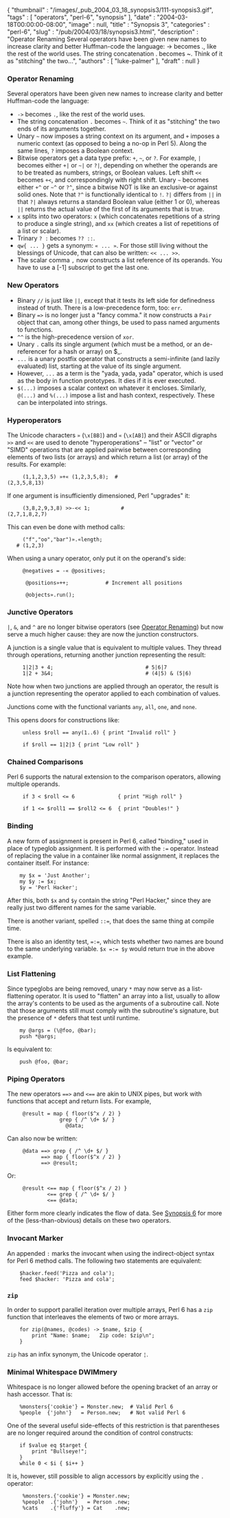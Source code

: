 {
   "thumbnail" : "/images/_pub_2004_03_18_synopsis3/111-synopsis3.gif",
   "tags" : [
      "operators",
      "perl-6",
      "synopsis"
   ],
   "date" : "2004-03-18T00:00:00-08:00",
   "image" : null,
   "title" : "Synopsis 3",
   "categories" : "perl-6",
   "slug" : "/pub/2004/03/18/synopsis3.html",
   "description" : "Operator Renaming Several operators have been given new names to increase clarity and better Huffman-code the language: -> becomes ., like the rest of the world uses. The string concatenation . becomes ~. Think of it as \"stitching\" the two...",
   "authors" : [
      "luke-palmer"
   ],
   "draft" : null
}



### <span id="Operator_renaming">Operator Renaming</span>

Several operators have been given new names to increase clarity and better Huffman-code the language:

-   `->` becomes `.`, like the rest of the world uses.
-   The string concatenation `.` becomes `~`. Think of it as "stitching" the two ends of its arguments together.
-   Unary `~` now imposes a string context on its argument, and `+` imposes a numeric context (as opposed to being a no-op in Perl 5). Along the same lines, `?` imposes a Boolean context.
-   Bitwise operators get a data type prefix: `+`, `~`, or `?`. For example, `|` becomes either `+|` or `~|` or `?|`, depending on whether the operands are to be treated as numbers, strings, or Boolean values. Left shift ` << ` becomes ` +< `, and correspondingly with right shift. Unary `~` becomes either `+^` or `~^` or `?^`, since a bitwise NOT is like an exclusive-or against solid ones. Note that `?^` is functionally identical to `!`. `?|` differs from `||` in that `?|` always returns a standard Boolean value (either 1 or 0), whereas `||` returns the actual value of the first of its arguments that is true.
-   `x` splits into two operators: `x` (which concatenates repetitions of a string to produce a single string), and `xx` (which creates a list of repetitions of a list or scalar).
-   Trinary `? :` becomes `?? ::`.
-   `qw{ ... }` gets a synonym: ` « ... » `. For those still living without the blessings of Unicode, that can also be written: `<< ... >>`.
-   The scalar comma `,` now constructs a list reference of its operands. You have to use a \[-1\] subscript to get the last one.

### <span id="New_operators">New Operators</span>

-   Binary `//` is just like `||`, except that it tests its left side for definedness instead of truth. There is a low-precedence form, too: `err`.
-   Binary `=>` is no longer just a "fancy comma." it now constructs a `Pair` object that can, among other things, be used to pass named arguments to functions.
-   `^^` is the high-precedence version of `xor`.
-   Unary `.` calls its single argument (which must be a method, or an de-referencer for a hash or array) on $\_.
-   `...` is a unary postfix operator that constructs a semi-infinite (and lazily evaluated) list, starting at the value of its single argument.
-   However, `...` as a term is the "yada, yada, yada" operator, which is used as the body in function prototypes. It dies if it is ever executed.
-   `$(...)` imposes a scalar context on whatever it encloses. Similarly, `@(...)` and `%(...)` impose a list and hash context, respectively. These can be interpolated into strings.

### <span id="Hyperoperators">Hyperoperators</span>

The Unicode characters `»` (`\x[BB]`) and `«` (`\x[AB]`) and their ASCII digraphs `>>` and `<<` are used to denote "hyperoperations" – "list" or "vector" or "SIMD" operations that are applied pairwise between corresponding elements of two lists (or arrays) and which return a list (or array) of the results. For example:

         (1,1,2,3,5) »+« (1,2,3,5,8);  # 
    (2,3,5,8,13)

If one argument is insufficiently dimensioned, Perl "upgrades" it:

         (3,8,2,9,3,8) >>-<< 1;          # 
    (2,7,1,8,2,7)

This can even be done with method calls:

         ("f","oo","bar")».«length; 
       # (1,2,3)

When using a unary operator, only put it on the operand's side:

         @negatives = -« @positives;

          @positions»++;            # Increment all positions

          @objects».run();

### <span id="Junctive_operators">Junctive Operators</span>

`|`, `&`, and `^` are no longer bitwise operators (see [Operator Renaming](#Operator_Renaming)) but now serve a much higher cause: they are now the junction constructors.

A junction is a single value that is equivalent to multiple values. They thread through operations, returning another junction representing the result:

         1|2|3 + 4;                              # 5|6|7
         1|2 + 3&4;                              # (4|5) & (5|6)

Note how when two junctions are applied through an operator, the result is a junction representing the operator applied to each combination of values.

Junctions come with the functional variants `any`, `all`, `one`, and `none`.

This opens doors for constructions like:

         unless $roll == any(1..6) { print "Invalid roll" }

         if $roll == 1|2|3 { print "Low roll" }

### <span id="Chained_comparisons">Chained Comparisons</span>

Perl 6 supports the natural extension to the comparison operators, allowing multiple operands.

         if 3 < $roll <= 6              { print "High roll" }
         
         if 1 <= $roll1 == $roll2 <= 6  { print "Doubles!" }

### <span id="Binding">Binding</span>

A new form of assignment is present in Perl 6, called "binding," used in place of typeglob assignment. It is performed with the `:=` operator. Instead of replacing the value in a container like normal assignment, it replaces the container itself. For instance:

        my $x = 'Just Another';
        my $y := $x;
        $y = 'Perl Hacker';

After this, both `$x` and `$y` contain the string "Perl Hacker," since they are really just two different names for the same variable.

There is another variant, spelled `::=`, that does the same thing at compile time.

There is also an identity test, `=:=`, which tests whether two names are bound to the same underlying variable. `$x =:= $y` would return true in the above example.

### <span id="List_flattening">List Flattening</span>

Since typeglobs are being removed, unary `*` may now serve as a list-flattening operator. It is used to "flatten" an array into a list, usually to allow the array's contents to be used as the arguments of a subroutine call. Note that those arguments still must comply with the subroutine's signature, but the presence of `*` defers that test until runtime.

        my @args = (\@foo, @bar);
        push *@args;

Is equivalent to:

        push @foo, @bar;

### <span id="Piping_operators">Piping Operators</span>

The new operators `==>` and `<==` are akin to UNIX pipes, but work with functions that accept and return lists. For example,

         @result = map { floor($^x / 2) }
                     grep { /^ \d+ $/ }
                       @data;

Can also now be written:

         @data ==> grep { /^ \d+ $/ }
               ==> map { floor($^x / 2) }
               ==> @result;

Or:

         @result <== map { floor($^x / 2) }
                 <== grep { /^ \d+ $/ }
                 <== @data;

Either form more clearly indicates the flow of data. See [Synopsis 6](/pub/2003/04/09/synopsis.html) for more of the (less-than-obvious) details on these two operators.

### <span id="Invocant_marker">Invocant Marker</span>

An appended `:` marks the invocant when using the indirect-object syntax for Perl 6 method calls. The following two statements are equivalent:

        $hacker.feed('Pizza and cola');
        feed $hacker: 'Pizza and cola';

### <span id="zip">`zip`</span>

In order to support parallel iteration over multiple arrays, Perl 6 has a `zip` function that interleaves the elements of two or more arrays.

        for zip(@names, @codes) -> $name, $zip {
            print "Name: $name;   Zip code: $zip\n";
        }

`zip` has an infix synonym, the Unicode operator `¦`.

### <span id="Minimal_whitespace_DWIMmery">Minimal Whitespace DWIMmery</span>

Whitespace is no longer allowed before the opening bracket of an array or hash accessor. That is:

        %monsters{'cookie'} = Monster.new;  # Valid Perl 6
        %people  {'john'}   = Person.new;   # Not valid Perl 6

One of the several useful side-effects of this restriction is that parentheses are no longer required around the condition of control constructs:

        if $value eq $target {
            print "Bullseye!";
        }
        while 0 < $i { $i++ }

It is, however, still possible to align accessors by explicitly using the `.` operator:

         %monsters.{'cookie'} = Monster.new;
         %people  .{'john'}   = Person .new;
         %cats    .{'fluffy'} = Cat    .new;
